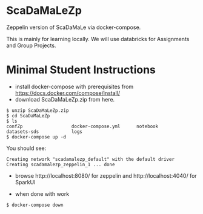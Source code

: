 # ScaDaMaLeZp
Zeppelin version of ScaDaMaLe via docker-compose.

This is mainly for learning locally. We will use databricks for Assignments and Group Projects.

# Minimal Student Instructions

-  install docker-compose with prerequisites from https://docs.docker.com/compose/install/
-  download ScaDaMaLeZp.zip from here.

```
$ unzip ScaDaMaLeZp.zip
$ cd ScaDaMaLeZp
$ ls
confZp                  docker-compose.yml      notebook
datasets-sds            logs
$ docker-compose up -d
```

You should see:

```
Creating network "scadamalezp_default" with the default driver
Creating scadamalezp_zeppelin_1 ... done
```

- browse http://localhost:8080/ for zeppelin and http://localhost:4040/ for SparkUI

- when done with work

```
$ docker-compose down
```

